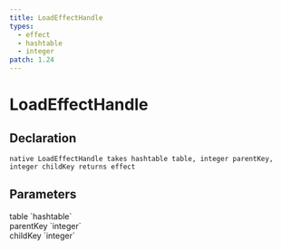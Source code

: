 ```yaml
---
title: LoadEffectHandle
types:
  - effect
  - hashtable
  - integer
patch: 1.24
---
```


# LoadEffectHandle

## Declaration

```
native LoadEffectHandle takes hashtable table, integer parentKey, integer childKey returns effect
```

## Parameters
<dl>
  <dt>table `hashtable`</dt>
  <dd></dd>

  <dt>parentKey `integer`</dt>
  <dd></dd>

  <dt>childKey `integer`</dt>
  <dd></dd>
</dl>